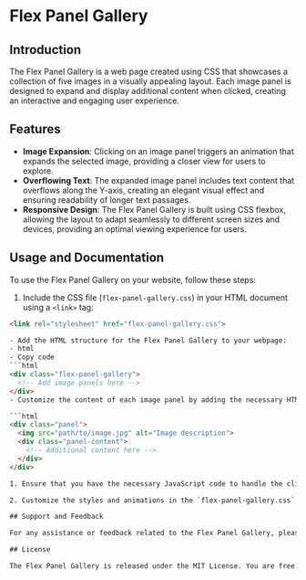 # Flex Panel Gallery

## Introduction
The Flex Panel Gallery is a web page created using CSS that showcases a collection of five images in a visually appealing layout. Each image panel is designed to expand and display additional content when clicked, creating an interactive and engaging user experience.

## Features
- **Image Expansion**: Clicking on an image panel triggers an animation that expands the selected image, providing a closer view for users to explore.
- **Overflowing Text**: The expanded image panel includes text content that overflows along the Y-axis, creating an elegant visual effect and ensuring readability of longer text passages.
- **Responsive Design**: The Flex Panel Gallery is built using CSS flexbox, allowing the layout to adapt seamlessly to different screen sizes and devices, providing an optimal viewing experience for users.

## Usage and Documentation
To use the Flex Panel Gallery on your website, follow these steps:

1. Include the CSS file (`flex-panel-gallery.css`) in your HTML document using a `<link>` tag:

```html
<link rel="stylesheet" href="flex-panel-gallery.css">

- Add the HTML structure for the Flex Panel Gallery to your webpage:
- html
- Copy code
```html
<div class="flex-panel-gallery">
  <!-- Add image panels here -->
</div>
- Customize the content of each image panel by adding the necessary HTML markup:

```html
<div class="panel">
  <img src="path/to/image.jpg" alt="Image description">
  <div class="panel-content">
    <!-- Additional content here -->
  </div>
</div>

1. Ensure that you have the necessary JavaScript code to handle the click event and expand the image panel. You can use your preferred method or framework to achieve this functionality.

2. Customize the styles and animations in the `flex-panel-gallery.css` file to match the design preferences of your website.

## Support and Feedback

For any assistance or feedback related to the Flex Panel Gallery, please reach out to our support team at [email][mailto:freekyajmal@example.com]. We welcome any questions, suggestions, or bug reports you may have.

## License

The Flex Panel Gallery is released under the MIT License. You are free to use and modify this project in accordance with the terms of the license. Please refer to the [LICENSE](./LICENSE) file for more details.

